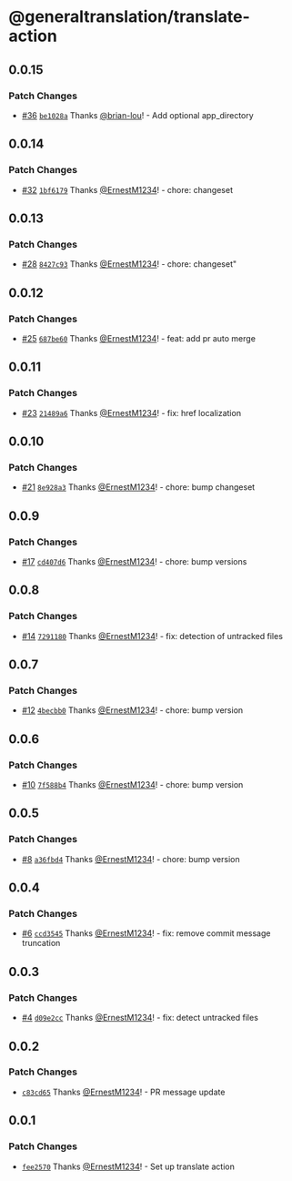 # @generaltranslation/translate-action

## 0.0.15

### Patch Changes

- [#36](https://github.com/generaltranslation/translate/pull/36) [`be1028a`](https://github.com/generaltranslation/translate/commit/be1028af3ed06204bbd83dc1bfe8abcfef840b4e) Thanks [@brian-lou](https://github.com/brian-lou)! - Add optional app_directory

## 0.0.14

### Patch Changes

- [#32](https://github.com/generaltranslation/translate/pull/32) [`1bf6179`](https://github.com/generaltranslation/translate/commit/1bf617993fc41ac8262e1fde97a040d3ee237f6b) Thanks [@ErnestM1234](https://github.com/ErnestM1234)! - chore: changeset

## 0.0.13

### Patch Changes

- [#28](https://github.com/generaltranslation/translate/pull/28) [`8427c93`](https://github.com/generaltranslation/translate/commit/8427c9334c2bc40fff8fa0b1a12693e8ac34ddcb) Thanks [@ErnestM1234](https://github.com/ErnestM1234)! - chore: changeset"

## 0.0.12

### Patch Changes

- [#25](https://github.com/generaltranslation/translate/pull/25) [`687be60`](https://github.com/generaltranslation/translate/commit/687be609bf597dbceb820c077b2f9ec341107fbe) Thanks [@ErnestM1234](https://github.com/ErnestM1234)! - feat: add pr auto merge

## 0.0.11

### Patch Changes

- [#23](https://github.com/generaltranslation/translate/pull/23) [`21489a6`](https://github.com/generaltranslation/translate/commit/21489a6c35a15bc6f848629cc59183a246f713f8) Thanks [@ErnestM1234](https://github.com/ErnestM1234)! - fix: href localization

## 0.0.10

### Patch Changes

- [#21](https://github.com/generaltranslation/translate/pull/21) [`8e928a3`](https://github.com/generaltranslation/translate/commit/8e928a3c0eb0eac0059735d89884d61efeaad191) Thanks [@ErnestM1234](https://github.com/ErnestM1234)! - chore: bump changeset

## 0.0.9

### Patch Changes

- [#17](https://github.com/generaltranslation/translate/pull/17) [`cd407d6`](https://github.com/generaltranslation/translate/commit/cd407d65905f2baa73f2cf59fa0f1a5f588fe496) Thanks [@ErnestM1234](https://github.com/ErnestM1234)! - chore: bump versions

## 0.0.8

### Patch Changes

- [#14](https://github.com/generaltranslation/translate/pull/14) [`7291180`](https://github.com/generaltranslation/translate/commit/7291180f6f5d47efbcbe9e42d1eac5c4cbe42fa7) Thanks [@ErnestM1234](https://github.com/ErnestM1234)! - fix: detection of untracked files

## 0.0.7

### Patch Changes

- [#12](https://github.com/generaltranslation/translate/pull/12) [`4becbb0`](https://github.com/generaltranslation/translate/commit/4becbb0cfc71d111cd0f40e90de70329824335e1) Thanks [@ErnestM1234](https://github.com/ErnestM1234)! - chore: bump version

## 0.0.6

### Patch Changes

- [#10](https://github.com/generaltranslation/translate/pull/10) [`7f588b4`](https://github.com/generaltranslation/translate/commit/7f588b4e38cbbf3890c16dc1e9e787a1a462819c) Thanks [@ErnestM1234](https://github.com/ErnestM1234)! - chore: bump version

## 0.0.5

### Patch Changes

- [#8](https://github.com/generaltranslation/translate/pull/8) [`a36fbd4`](https://github.com/generaltranslation/translate/commit/a36fbd47208e6a47a13fc05b291823685965aa8d) Thanks [@ErnestM1234](https://github.com/ErnestM1234)! - chore: bump version

## 0.0.4

### Patch Changes

- [#6](https://github.com/generaltranslation/translate/pull/6) [`ccd3545`](https://github.com/generaltranslation/translate/commit/ccd354575f639b5bc5fd3b1bcc28e3df9bd5d0f8) Thanks [@ErnestM1234](https://github.com/ErnestM1234)! - fix: remove commit message truncation

## 0.0.3

### Patch Changes

- [#4](https://github.com/generaltranslation/translate/pull/4) [`d09e2cc`](https://github.com/generaltranslation/translate/commit/d09e2ccdd99f733d4f635f85df65f246b62cc392) Thanks [@ErnestM1234](https://github.com/ErnestM1234)! - fix: detect untracked files

## 0.0.2

### Patch Changes

- [`c83cd65`](https://github.com/generaltranslation/translate/commit/c83cd65018471c46560bc1c767a86eec271466f8) Thanks [@ErnestM1234](https://github.com/ErnestM1234)! - PR message update

## 0.0.1

### Patch Changes

- [`fee2570`](https://github.com/generaltranslation/translate/commit/fee25707984c4c06e20fdd4f9b8d7e810be62bf2) Thanks [@ErnestM1234](https://github.com/ErnestM1234)! - Set up translate action

